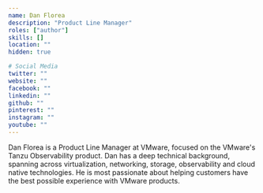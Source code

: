 ```yaml
---
name: Dan Florea
description: "Product Line Manager"
roles: ["author"]
skills: []
location: ""
hidden: true

# Social Media 
twitter: ""
website: ""
facebook: ""
linkedin: ""
github: ""
pinterest: ""
instagram: ""
youtube: ""
---
```


Dan Florea is a Product Line Manager at VMware, focused on the VMware's Tanzu Observability product. Dan has a deep technical background, spanning across virtualization, networking, storage, observability and cloud native technologies. He is most passionate about helping customers have the best possible experience with VMware products.

<!--more-->

